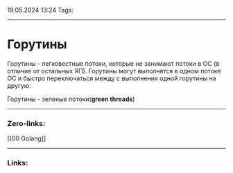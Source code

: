 19.05.2024 13:24
Tags:

---
# Горутины
Горутины - легковестные потоки, которые не занимают потоки в ОС (в отличие от остальных ЯП). Горутины могут выполнятся в одном потоке ОС и быстро переключаться между с выполнения одной горутины на другую.

Горутины - зеленые потоки(**green threads**)

---
### Zero-links:
[[00 Golang]]

---
### Links:

